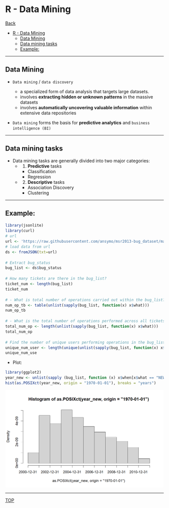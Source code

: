 # R - Data Mining

[Back](../index.md)

- [R - Data Mining](#r---data-mining)
  - [Data Mining](#data-mining)
  - [Data mining tasks](#data-mining-tasks)
  - [Example:](#example)

---

## Data Mining

- `Data mining` / `data discovery`

  - a specialized form of data analysis that targets large datasets.
  - involves **extracting hidden or unknown patterns** in the massive datasets
  - involves **automatically uncovering valuable information** within extensive data repositories

- `Data mining` forms the basis for **predictive analytics** and `business intelligence (BI)`

---

## Data mining tasks

- Data mining tasks are generally divided into two major categories:
  - 1. **Predictive** tasks
    - Classification
    - Regression
  - 2. **Descriptive** tasks
    - Association Discovery
    - Clustering

---

## Example:

```r
library(jsonlite)
library(curl)
# url
url <- 'https://raw.githubusercontent.com/ansymo/msr2013-bug_dataset/master/data/v02/eclipse/bug_status.json'
# load data from url
ds <- fromJSON(txt=url)

# Extract bug_status
bug_list <- ds$bug_status

# How many tickets are there in the bug_list?
ticket_num <- length(bug_list)
ticket_num

# - What is total number of operations carried out within the bug_list? (Hint: tabulate the count by using table())
num_op_tb <- table(unlist(sapply(bug_list, function(x) x$what)))
num_op_tb

# - What is the total number of operations performed across all tickets in the bug_list?
total_num_op <- length(unlist(sapply(bug_list, function(x) x$what)))
total_num_op

# Find the number of unique users performing operations in the bug_list?
unique_num_user <- length(unique(unlist(sapply(bug_list, function(x) x$what))))
unique_num_use
```

- Plot:

```r
library(ggplot2)
year_new <- unlist(sapply (bug_list, function (x) x$when[x$what == "NEW"]))
hist(as.POSIXct(year_new, origin = "1970-01-01"), breaks = "years")
```

![data_mining_lab01.png](./pic/data_mining_lab01.png)

---

[TOP](#r---data-mining)
